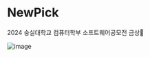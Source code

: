 # NewPick
2024 숭실대학교 컴퓨터학부 소프트웨어공모전 금상🥇

![image](https://github.com/user-attachments/assets/51c5d867-6b7e-4e58-9e19-7cfebc4bf773)

